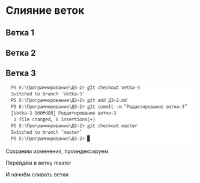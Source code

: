 # Слияние веток

## Ветка 1

## Ветка 2

## Ветка 3

![Скриншот Редактирование_ветки-3.jpg](Редактирование_ветки-3.jpg)

Сохраним изменения, проиндексируем.

Перейдём в ветку master

И начнём сливать ветки

